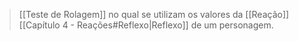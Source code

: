 > [[Teste de Rolagem]] no qual se utilizam os valores da [[Reação]] [[Capítulo 4 - Reações#Reflexo|Reflexo]] de um personagem.